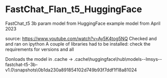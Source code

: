 # FastChat_Flan_t5_HuggingFace
FastChat_t5 3b param model from HuggingFace example
model from April 2023

 source: https://www.youtube.com/watch?v=Ay5K4tog5NQ
 Checked and and ran on ipython 
A couple of libraries had to be installed: check the requirements for versions and all

Donloads the model in .cache -> .cache\huggingface\hub\models--lmsys--fastchat-t5-3b-v1.0\snapshots\0b1da230a891854102d749b93f7ddf1f18a81024
